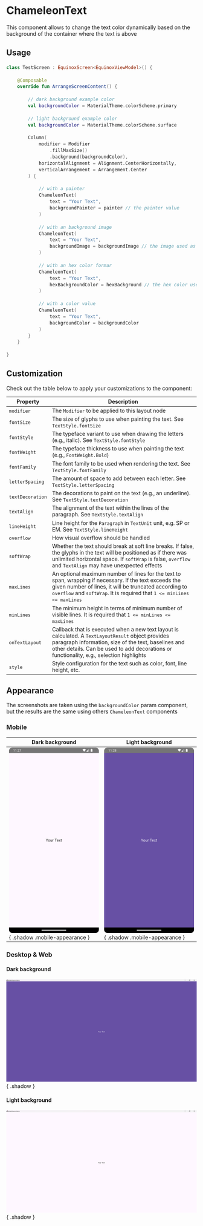 # ChameleonText

This component allows to change the text color dynamically based on the background of the container where the text is
above

## Usage

```kotlin
class TestScreen : EquinoxScreen<EquinoxViewModel>() {

    @Composable
    override fun ArrangeScreenContent() {

        // dark background example color        
        val backgroundColor = MaterialTheme.colorScheme.primary

        // light background example color
        val backgroundColor = MaterialTheme.colorScheme.surface

        Column(
            modifier = Modifier
                .fillMaxSize()
                .background(backgroundColor),
            horizontalAlignment = Alignment.CenterHorizontally,
            verticalArrangement = Arrangement.Center
        ) {

            // with a painter
            ChameleonText(
                text = "Your Text",
                backgroundPainter = painter // the painter value
            )

            // with an background image
            ChameleonText(
                text = "Your Text",
                backgroundImage = backgroundImage // the image used as background
            )

            // with an hex color formar
            ChameleonText(
                text = "Your Text",
                hexBackgroundColor = hexBackground // the hex color used as background
            )

            // with a color value
            ChameleonText(
                text = "Your Text",
                backgroundColor = backgroundColor
            )
        }
    }

}
```

## Customization

Check out the table below to apply your customizations to the component:

| Property         | Description                                                                                                                                                                                                                                            |
|------------------|--------------------------------------------------------------------------------------------------------------------------------------------------------------------------------------------------------------------------------------------------------|
| `modifier`       | The `Modifier` to be applied to this layout node                                                                                                                                                                                                       |
| `fontSize`       | The size of glyphs to use when painting the text. See `TextStyle.fontSize`                                                                                                                                                                             |
| `fontStyle`      | The typeface variant to use when drawing the letters (e.g., italic). See `TextStyle.fontStyle`                                                                                                                                                         |
| `fontWeight`     | The typeface thickness to use when painting the text (e.g., `FontWeight.Bold`)                                                                                                                                                                         |
| `fontFamily`     | The font family to be used when rendering the text. See `TextStyle.fontFamily`                                                                                                                                                                         |
| `letterSpacing`  | The amount of space to add between each letter. See `TextStyle.letterSpacing`                                                                                                                                                                          |
| `textDecoration` | The decorations to paint on the text (e.g., an underline). See `TextStyle.textDecoration`                                                                                                                                                              |
| `textAlign`      | The alignment of the text within the lines of the paragraph. See `TextStyle.textAlign`                                                                                                                                                                 |
| `lineHeight`     | Line height for the `Paragraph` in `TextUnit` unit, e.g. SP or EM. See `TextStyle.lineHeight`                                                                                                                                                          |
| `overflow`       | How visual overflow should be handled                                                                                                                                                                                                                  |
| `softWrap`       | Whether the text should break at soft line breaks. If false, the glyphs in the text will be positioned as if there was unlimited horizontal space. If `softWrap` is false, `overflow` and `TextAlign` may have unexpected effects                      |
| `maxLines`       | An optional maximum number of lines for the text to span, wrapping if necessary. If the text exceeds the given number of lines, it will be truncated according to `overflow` and `softWrap`. It is required that `1 <= minLines <= maxLines`           |
| `minLines`       | The minimum height in terms of minimum number of visible lines. It is required that `1 <= minLines <= maxLines`                                                                                                                                        |
| `onTextLayout`   | Callback that is executed when a new text layout is calculated. A `TextLayoutResult` object provides paragraph information, size of the text, baselines and other details. Can be used to add decorations or functionality, e.g., selection highlights |
| `style`          | Style configuration for the text such as color, font, line height, etc.                                                                                                                                                                                |

## Appearance

The screenshots are taken using the `backgroundColor` param component, but the results are the same using others
`ChameleonText` components

### Mobile

| Dark background                                                                                                               | Light background                                                                                                            |
|-------------------------------------------------------------------------------------------------------------------------------|-----------------------------------------------------------------------------------------------------------------------------|
| ![chameleontext-light-android.png](assets/images/chameleontext/chameleontext-light-android.png){ .shadow .mobile-appearance } | ![chameleontext-dark-android.png](assets/images/chameleontext/chameleontext-dark-android.png){ .shadow .mobile-appearance } |

### Desktop & Web

#### Dark background

![chameleontext-dark-desktop.png](assets/images/chameleontext/chameleontext-dark-desktop.png){ .shadow }

#### Light background

![chameleontext-light-desktop.png](assets/images/chameleontext/chameleontext-light-desktop.png){ .shadow }